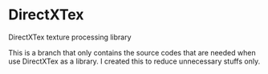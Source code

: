 # DirectXTex
DirectXTex texture processing library

This is a branch that only contains the source codes that are needed when use DirectXTex as a library.
I created this to reduce unnecessary stuffs only.
